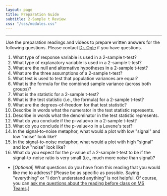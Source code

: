 ```yaml
---
layout: page
title: Preparation Guide
subtitle: 2-Sample t Review
css: "/css/modules.css"
---
```


----

<div class="alert alert-warning">
Use the preparation readings and videos to prepare written answers for the following questions. Please contact <a href="mailto:dogle@northland.edu">Dr. Ogle</a> if you have questions.
</div>

1. What type of response variable is used in a 2-sample t-test?
1. What type of explanatory variable is used in a 2-sample t-test?
1. What are the null and alternative hypotheses in a 2-sample t-test?
1. What are the three assumptions of a 2-sample t-test?
1. What test is used to test that population variances are equal?
1. What is the formula for the combined sample variance (across both groups)?
1. What is the statistic for a 2-sample t-test?
1. What is the test statistic (i.e., the formula) for a 2-sample t-test?
1. What are the degrees-of-freedom for that test statistic?
1. Describe in words what the numerator in the test statistic represents.
1. Describe in words what the denominator in the test statistic represents.
1. What do you conclude if the p-value<&alpha; in a 2-sample t-test?
1. What do you conclude if the p-value<&alpha; in a Levene's test?
1. In the signal-to-noise metaphor, what would a plot with low "signal" and low "noise" look like?
1. In the signal-to-noise metaphor, what would a plot with high "signal" and low "noise" look like?
1. What do you expect for the p-value of a 2-sample t-test to be if the signal-to-noise ratio is very small (i.e., much more noise than signal)?

* [*Optional*] What questions do you have from this reading that you would like me to address? [Please be as specific as possible. Saying "everything" or "I don't understand anything" is not helpful. Of course, you can [ask me questions about the reading before class on MS Teams](https://teams.microsoft.com/l/channel/19%3aebdb6d98f8c748818228211aeea11139%40thread.tacv2/Class%2520Preparation%2520Reading%2520Questions?groupId=6aaae687-f6ed-4518-b9ed-3986bc9e6f4f&tenantId=b70d8bab-80b6-4766-b5da-fcfdabdf71c7).]
